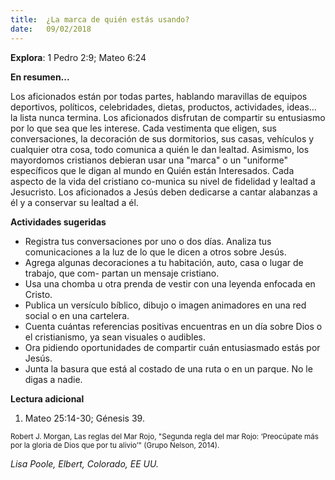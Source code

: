 ```yaml
---
title:  ¿La marca de quién estás usando?
date:   09/02/2018
---
```


**Explora**: 1 Pedro 2:9; Mateo 6:24 

**En resumen...** 

Los aficionados están por todas partes, hablando maravillas de equipos deportivos, políticos, celebridades, dietas, productos, actividades, ideas... la lista nunca termina. Los aficionados disfrutan de compartir su entusiasmo por lo que sea que les interese. Cada vestimenta que eligen, sus conversaciones, la decoración de sus dormitorios, sus casas, vehículos y cualquier otra cosa, todo comunica a quién le dan lealtad. Asimismo, los mayordomos cristianos debieran usar una "marca" o un "uniforme" específicos que le digan al mundo en Quién están Interesados. Cada aspecto de la vida del cristiano co-munica su nivel de fidelidad y lealtad a Jesucristo. Los aficionados a Jesús deben dedicarse a cantar alabanzas a él y a conservar su lealtad a él. 

**Actividades sugeridas**

- Registra tus conversaciones por uno o dos días. Analiza tus comunicaciones a la luz de lo que le dicen a otros sobre Jesús.
- Agrega algunas decoraciones a tu habitación, auto, casa o lugar de trabajo, que com- partan un mensaje cristiano.
- Usa una chomba u otra prenda de vestir con una leyenda enfocada en Cristo.
- Publica un versículo bíblico, dibujo o imagen animadores en una red social o en una cartelera.
- Cuenta cuántas referencias positivas encuentras en un día sobre Dios o el cristianismo, ya sean visuales o audibles.
- Ora pidiendo oportunidades de compartir cuán entusiasmado estás por Jesús.
- Junta la basura que está al costado de una ruta o en un parque. No le digas a nadie.

**Lectura adicional**

1. Mateo 25:14-30; Génesis 39.

<sup>Robert J. Morgan, Las reglas del Mar Rojo, "Segunda regla del mar Rojo: ‘Preocúpate más por la gloria de Dios que por tu alivio’" (Grupo Nelson, 2014).</sup>

_Lisa Poole, Elbert, Colorado, EE UU._
